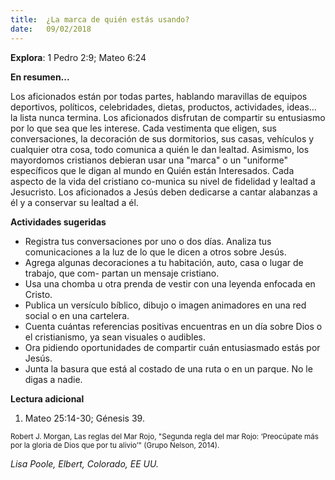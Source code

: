 ```yaml
---
title:  ¿La marca de quién estás usando?
date:   09/02/2018
---
```


**Explora**: 1 Pedro 2:9; Mateo 6:24 

**En resumen...** 

Los aficionados están por todas partes, hablando maravillas de equipos deportivos, políticos, celebridades, dietas, productos, actividades, ideas... la lista nunca termina. Los aficionados disfrutan de compartir su entusiasmo por lo que sea que les interese. Cada vestimenta que eligen, sus conversaciones, la decoración de sus dormitorios, sus casas, vehículos y cualquier otra cosa, todo comunica a quién le dan lealtad. Asimismo, los mayordomos cristianos debieran usar una "marca" o un "uniforme" específicos que le digan al mundo en Quién están Interesados. Cada aspecto de la vida del cristiano co-munica su nivel de fidelidad y lealtad a Jesucristo. Los aficionados a Jesús deben dedicarse a cantar alabanzas a él y a conservar su lealtad a él. 

**Actividades sugeridas**

- Registra tus conversaciones por uno o dos días. Analiza tus comunicaciones a la luz de lo que le dicen a otros sobre Jesús.
- Agrega algunas decoraciones a tu habitación, auto, casa o lugar de trabajo, que com- partan un mensaje cristiano.
- Usa una chomba u otra prenda de vestir con una leyenda enfocada en Cristo.
- Publica un versículo bíblico, dibujo o imagen animadores en una red social o en una cartelera.
- Cuenta cuántas referencias positivas encuentras en un día sobre Dios o el cristianismo, ya sean visuales o audibles.
- Ora pidiendo oportunidades de compartir cuán entusiasmado estás por Jesús.
- Junta la basura que está al costado de una ruta o en un parque. No le digas a nadie.

**Lectura adicional**

1. Mateo 25:14-30; Génesis 39.

<sup>Robert J. Morgan, Las reglas del Mar Rojo, "Segunda regla del mar Rojo: ‘Preocúpate más por la gloria de Dios que por tu alivio’" (Grupo Nelson, 2014).</sup>

_Lisa Poole, Elbert, Colorado, EE UU._
